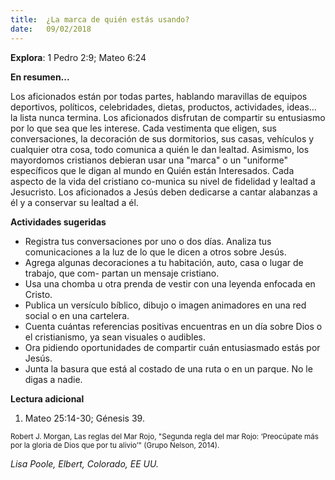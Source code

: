 ```yaml
---
title:  ¿La marca de quién estás usando?
date:   09/02/2018
---
```


**Explora**: 1 Pedro 2:9; Mateo 6:24 

**En resumen...** 

Los aficionados están por todas partes, hablando maravillas de equipos deportivos, políticos, celebridades, dietas, productos, actividades, ideas... la lista nunca termina. Los aficionados disfrutan de compartir su entusiasmo por lo que sea que les interese. Cada vestimenta que eligen, sus conversaciones, la decoración de sus dormitorios, sus casas, vehículos y cualquier otra cosa, todo comunica a quién le dan lealtad. Asimismo, los mayordomos cristianos debieran usar una "marca" o un "uniforme" específicos que le digan al mundo en Quién están Interesados. Cada aspecto de la vida del cristiano co-munica su nivel de fidelidad y lealtad a Jesucristo. Los aficionados a Jesús deben dedicarse a cantar alabanzas a él y a conservar su lealtad a él. 

**Actividades sugeridas**

- Registra tus conversaciones por uno o dos días. Analiza tus comunicaciones a la luz de lo que le dicen a otros sobre Jesús.
- Agrega algunas decoraciones a tu habitación, auto, casa o lugar de trabajo, que com- partan un mensaje cristiano.
- Usa una chomba u otra prenda de vestir con una leyenda enfocada en Cristo.
- Publica un versículo bíblico, dibujo o imagen animadores en una red social o en una cartelera.
- Cuenta cuántas referencias positivas encuentras en un día sobre Dios o el cristianismo, ya sean visuales o audibles.
- Ora pidiendo oportunidades de compartir cuán entusiasmado estás por Jesús.
- Junta la basura que está al costado de una ruta o en un parque. No le digas a nadie.

**Lectura adicional**

1. Mateo 25:14-30; Génesis 39.

<sup>Robert J. Morgan, Las reglas del Mar Rojo, "Segunda regla del mar Rojo: ‘Preocúpate más por la gloria de Dios que por tu alivio’" (Grupo Nelson, 2014).</sup>

_Lisa Poole, Elbert, Colorado, EE UU._
